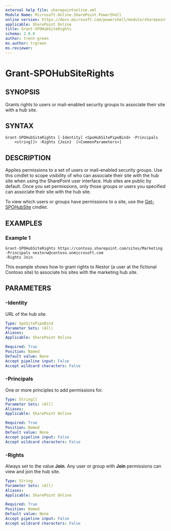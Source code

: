 ```yaml
---
external help file: sharepointonline.xml
Module Name: Microsoft.Online.SharePoint.PowerShell
online version: https://docs.microsoft.com/powershell/module/sharepoint-online/grant-spohubsiterights
applicable: SharePoint Online
title: Grant-SPOHubSiteRights
schema: 2.0.0
author: trent-green
ms.author: trgreen
ms.reviewer:
---
```


# Grant-SPOHubSiteRights

## SYNOPSIS
Grants rights to users or mail-enabled security groups to associate their site with a hub site.

## SYNTAX

```
Grant-SPOHubSiteRights [-Identity] <SpoHubSitePipeBind> -Principals
    <string[]> -Rights {Join}  [<CommonParameters>]
```

## DESCRIPTION
Applies permissions to a set of users or mail-enabled security groups. Use this cmdlet to scope visibility of who can associate their site with the hub site when using the SharePoint user interface. Hub sites are public by default. Once you set permissions, only those groups or users you specified can associate their site with the hub site.

To view which users or groups have permissions to a site, use the [Get-SPOHubSite](Get-SPOHubSite.md) cmdlet.

## EXAMPLES

### Example 1

```
Grant-SPOHubSiteRights https://contoso.sharepoint.com/sites/Marketing
-Principals nestorw@contoso.onmicrosoft.com
-Rights Join
```

This example shows how to grant rights to Nestor (a user at the fictional Contoso site) to associate his sites with the marketing hub site.

## PARAMETERS

### -Identity

URL of the hub site.

```yaml
Type: SpoSitePipeBind
Parameter Sets: (All)
Aliases:
Applicable: SharePoint Online

Required: True
Position: Named
Default value: None
Accept pipeline input: False
Accept wildcard characters: False
```

### -Principals

One or more principles to add permissions for.

```yaml
Type: String[]
Parameter Sets: (All)
Aliases:
Applicable: SharePoint Online

Required: True
Position: Named
Default value: None
Accept pipeline input: False
Accept wildcard characters: False
```

### -Rights

Always set to the value **Join**. Any user or group with **Join** permissions can view and join the hub site.

```yaml
Type: String
Parameter Sets: (All)
Aliases:
Applicable: SharePoint Online

Required: True
Position: Named
Default value: None
Accept pipeline input: False
Accept wildcard characters: False
```
